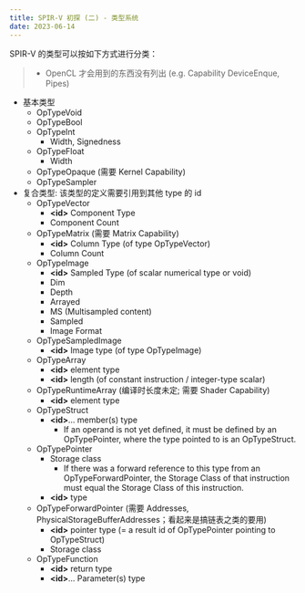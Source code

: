 ```yaml
---
title: SPIR-V 初探 (二) - 类型系统
date: 2023-06-14
---
```


SPIR-V 的类型可以按如下方式进行分类：

> - OpenCL 才会用到的东西没有列出 (e.g. Capability DeviceEnque, Pipes)

- 基本类型
  - OpTypeVoid
  - OpTypeBool
  - OpTypeInt
    - Width, Signedness
  - OpTypeFloat
    - Width
  - OpTypeOpaque (需要 Kernel Capability)
  - OpTypeSampler
- 复合类型: 该类型的定义需要引用到其他 type 的 id
  - OpTypeVector
    - **\<id\>** Component Type
    - Component Count
  - OpTypeMatrix (需要 Matrix Capability)
    - **\<id\>** Column Type (of type OpTypeVector)
    - Column Count
  - OpTypeImage
    - **\<id\>** Sampled Type (of scalar numerical type or void)
    - Dim
    - Depth
    - Arrayed
    - MS (Multisampled content)
    - Sampled
    - Image Format
  - OpTypeSampledImage
    - **\<id\>** Image type (of type OpTypeImage)
  - OpTypeArray
    - **\<id\>** element type
    - **\<id\>** length (of constant instruction / integer-type scalar)
  - OpTypeRuntimeArray (编译时长度未定; 需要 Shader Capability)
    - **\<id\>** element type
  - OpTypeStruct
    - **\<id\>**... member(s) type
      - If an operand is not yet defined, it must be defined by an OpTypePointer, where the type pointed to is an OpTypeStruct.
  - OpTypePointer
    - Storage class
      - If there was a forward reference to this type from an OpTypeForwardPointer, the Storage Class of that instruction must equal the Storage Class of this instruction.
    - **\<id\>** type
  - OpTypeForwardPointer (需要 Addresses, PhysicalStorageBufferAddresses；看起来是搞链表之类的要用)
    - **\<id\>** pointer type (= a result id of OpTypePointer pointing to OpTypeStruct)
    - Storage class
  - OpTypeFunction
    - **\<id\>** return type
    - **\<id\>**... Parameter(s) type

